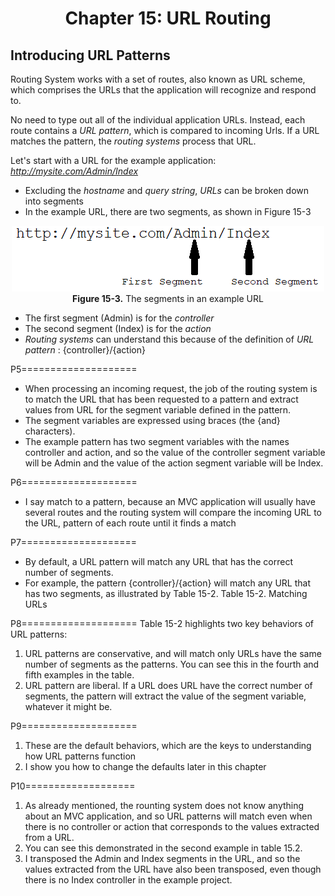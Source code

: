 <h1 align="center">
    Chapter 15: URL Routing
</h1>

## Introducing URL Patterns
Routing System works with a set of routes, also known as URL scheme, which comprises the URLs that the application will recognize and respond to.

No need to type out all of the individual application URLs. Instead, each route contains a *URL pattern*, which is compared to incoming Urls. If a URL matches the pattern, the *routing systems* process that URL. 

Let's start with a URL for the example application: *http://mysite.com/Admin/Index*
* Excluding the *hostname* and *query string*, *URLs* can be broken down into segments
* In the example URL, there are two segments, as shown in Figure 15-3
<p align="center">
    <img src="ch15-Pictures/Figure 15-3.png" /><br />
    <b>Figure 15-3.</b> The segments in an example URL
</p>  

* The first segment (Admin) is for the *controller*
* The second segment (Index) is for the *action*
* *Routing systems* can understand this because of the definition of *URL pattern* : {controller}/{action}



P5====================
* When processing an incoming request, the job of the routing system is to match the URL that has been requested to a pattern and extract values from URL for the segment variable defined in the pattern.
* The segment variables are expressed using braces (the {and} characters).
* The example pattern has two segment variables with the names controller and action, and so the value of the controller segment variable will be Admin and the value of the action segment variable will be Index.

P6====================
* I say match to a pattern, because an MVC application will usually have several routes and the routing system will compare the incoming URL to the URL, pattern of each route until it finds a match

P7====================
* By default, a URL pattern will match any URL that has the correct number of segments.
* For example, the pattern {controller}/{action} will match any URL that has two segments, as illustrated by Table 15-2.
    Table 15-2. Matching URLs

P8====================
Table 15-2 highlights two key behaviors of URL patterns:
1. URL patterns are conservative, and will match only URLs have the same number of segments as the patterns. You can see this in the fourth and fifth examples in the table.
2. URL pattern are liberal. If a URL does URL have the correct number of segments, the pattern will extract the value of the segment variable, whatever it might be.

P9====================
1. These are the default behaviors, which are the keys to understanding how URL patterns function
2. I show you how to change the defaults later in this chapter

P10===================
1. As already mentioned, the rounting system does not know anything about an MVC application, and so URL patterns will match even when there is no controller or action that corresponds to the values extracted from a URL.
2. You can see this demonstrated in the second example in table 15.2. 
3. I transposed the Admin and Index segments in the URL, and so the values extracted from the URL have also been transposed, even though there is no Index controller in the example project.

<!--
# Chapter 15: URL Routing
    ## Introducing URL Patterns
        ### paragraph 4
       
> SUMMARRY AND UPDATE ==========================

> CONTENTS =====================================
# Chapter 15: URL Routing
## Introducing URL Patterns 

> GITHUB =====================================
https://github.com/deyran/asp-dot-net-training/blob/main/pro-asp-net-mvc/chapter-15/bb-introducing-url-patterns.md

> # ==========================================
#DotNet #csharp #csharpdotnet #dotnetcore #csharpdeveloper #dotnetdevelopers #aspnetcore #ASPNET #aspdotnet #IT #developer #TI #tecnologia #DevOps #desenvolvedor #programador #software #homeoffice #dev #tecnologiadainformacao #devs #code #programacao #programação #tecnologiadainformação #sistemasdeinformação #engenhariadesoftware #GitHub #ASPNETMVC #ASPNET #MVC #core #MVC #route #urlroute #urlroting #urlpatterns #RoutingSystem
-->
